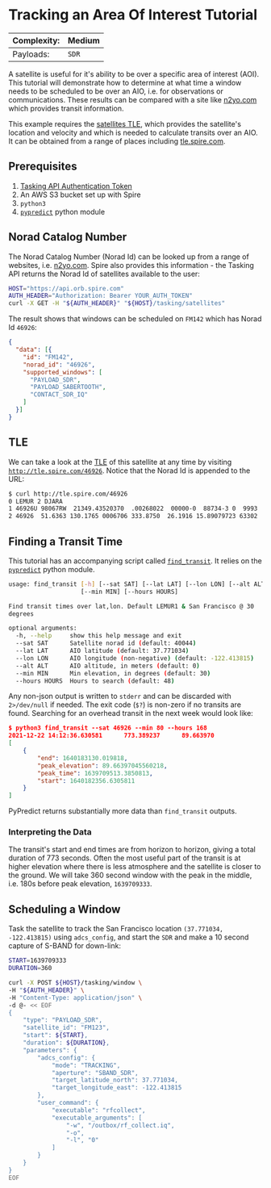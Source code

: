 # Tracking an Area Of Interest Tutorial

|Complexity:|Medium|
|-|-|
|Payloads:|`SDR`|


A satellite is useful for it's ability to be over a specific area of interest (AOI). This tutorial will demonstrate how to determine at what time a window needs to be scheduled to be over an AIO, i.e. for observations or communications. These results can be compared with a site like [n2yo.com](https://www.n2yo.com/passes/?s=46926) which provides transit information.

This example requires the [satellites TLE](https://en.wikipedia.org/wiki/Two-line_element_set), which provides the satellite's location and velocity and which is needed to calculate transits over an AIO. It can be obtained from a range of places including [tle.spire.com](http://tle.spire.com/).


## Prerequisites

1. [Tasking API Authentication Token](https://developers.spire.com/tasking-api-docs/#authentication)
1. An AWS S3 bucket set up with Spire
1. `python3`
1. [`pypredict`](https://github.com/nsat/pypredict) python module

## Norad Catalog Number

The Norad Catalog Number (Norad Id) can be looked up from a range of websites, i.e. [n2yo.com](https://www.n2yo.com/). Spire also provides this information - the Tasking API returns the Norad Id of satellites available to the user:

```bash
HOST="https://api.orb.spire.com"
AUTH_HEADER="Authorization: Bearer YOUR_AUTH_TOKEN"
curl -X GET -H "${AUTH_HEADER}" "${HOST}/tasking/satellites"
```

The result shows that windows can be scheduled on `FM142` which has Norad Id `46926`:

```json
{
  "data": [{
    "id": "FM142",
    "norad_id": "46926",
    "supported_windows": [
      "PAYLOAD_SDR",
      "PAYLOAD_SABERTOOTH",
      "CONTACT_SDR_IQ"
    ]
  }]
}
```

## TLE

We can take a look at the [TLE](https://en.wikipedia.org/wiki/Two-line_element_set) of this satellite at any time by visiting [`http://tle.spire.com/46926`](http://tle.spire.com/46926). Notice that the Norad Id is appended to the URL:

```bash
$ curl http://tle.spire.com/46926
0 LEMUR 2 DJARA
1 46926U 98067RW  21349.43520370  .00268022  00000-0  88734-3 0  9993
2 46926  51.6363 130.1765 0006706 333.8750  26.1916 15.89079723 63302
```

## Finding a Transit Time

This tutorial has an accompanying script called [`find_transit`](https://github.com/nsat/space-services-user-guide/blob/main/tutorials/aoi/find_transit). It relies on the [`pypredict`](https://github.com/nsat/pypredict) python module.

```bash
usage: find_transit [-h] [--sat SAT] [--lat LAT] [--lon LON] [--alt ALT]
                    [--min MIN] [--hours HOURS]

Find transit times over lat,lon. Default LEMUR1 & San Francisco @ 30
degrees

optional arguments:
  -h, --help     show this help message and exit
  --sat SAT      Satellite norad id (default: 40044)
  --lat LAT      AIO latitude (default: 37.771034)
  --lon LON      AIO longitude (non-negative) (default: -122.413815)
  --alt ALT      AIO altitude, in meters (default: 0)
  --min MIN      Min elevation, in degrees (default: 30)
  --hours HOURS  Hours to search (default: 48)
  ```

Any non-json output is written to `stderr` and can be discarded with `2>/dev/null` if needed. The exit code (`$?`) is non-zero if no transits are found. Searching for an overhead transit in the next week would look like:

```json
$ python3 find_transit --sat 46926 --min 80 --hours 168
2021-12-22 14:12:36.630581      773.389237      89.663970
[
    {
        "end": 1640183130.019818,
        "peak_elevation": 89.66397045560218,
        "peak_time": 1639709513.3850813,
        "start": 1640182356.6305811
    }
]
```

PyPredict returns substantially more data than `find_transit` outputs.


### Interpreting the Data

The transit's start and end times are from horizon to horizon, giving a total duration of 773 seconds. Often the most useful part of the transit is at higher elevation where there is less atmosphere and the satellite is closer to the ground. We will take 360 second window with the peak in the middle, i.e. 180s before peak elevation, `1639709333`.


## Scheduling a Window

Task the satellite to track the San Francisco location `(37.771034, -122.413815)` using `adcs_config`, and start the `SDR` and make a 10 second capture of S-BAND for down-link:



```bash
START=1639709333
DURATION=360

curl -X POST ${HOST}/tasking/window \
-H "${AUTH_HEADER}" \
-H "Content-Type: application/json" \
-d @- << EOF
{
    "type": "PAYLOAD_SDR",
    "satellite_id": "FM123",
    "start": ${START},
    "duration": ${DURATION},
    "parameters": {
        "adcs_config": {
            "mode": "TRACKING",
            "aperture": "SBAND_SDR",
            "target_latitude_north": 37.771034,
            "target_longitude_east": -122.413815
        },        
        "user_command": {
            "executable": "rfcollect",
            "executable_arguments": [
                "-w", "/outbox/rf_collect.iq",
                "-o",
                "-l", "0"
            ]
        }
    }
}
EOF
```